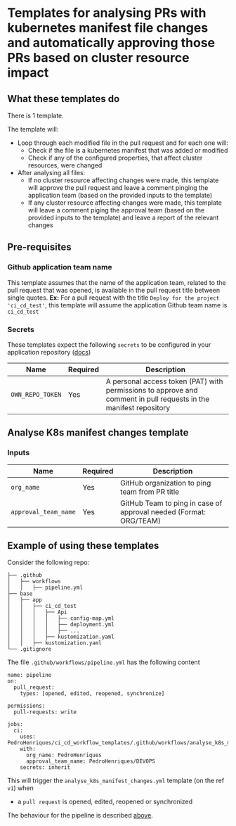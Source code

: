 # Templates for analysing PRs with kubernetes manifest file changes and automatically approving those PRs based on cluster resource impact

## What these templates do

There is 1 template.

The template will:
- Loop through each modified file in the pull request and for each one will:
  - Check if the file is a kubernetes manifest that was added or modified
  - Check if any of the configured properties, that affect cluster resources, were changed
- After analysing all files:
  - If no cluster resource affecting changes were made, this template will approve the pull request and leave a comment pinging the application team (based on the provided inputs to the template)
  - If any cluster resource affecting changes were made, this template will leave a comment piging the approval team (based on the provided inputs to the template) and leave a report of the relevant changes

## Pre-requisites

### Github application team name

This template assumes that the name of the application team, related to the pull request that was opened, is available in the pull request title between single quotes.
**Ex:** For a pull request with the title `Deploy for the project 'ci_cd_test'`, this template will assume the application Github team name is `ci_cd_test`

### Secrets

These templates expect the following `secrets` to be configured in your application repository ([docs](https://docs.github.com/en/actions/security-for-github-actions/security-guides/using-secrets-in-github-actions))

| Name | Required | Description |
| ----------- | ----------- | ----------- |
| `OWN_REPO_TOKEN` | Yes | A personal access token (PAT) with permissions to approve and comment in pull requests in the manifest repository |

## Analyse K8s manifest changes template

### Inputs
| Name | Required | Description |
| ----------- | ----------- | ----------- |
| `org_name` | Yes | GitHub organization to ping team from PR title |
| `approval_team_name` | Yes | GitHub Team to ping in case of approval needed (Format: ORG/TEAM) |

## Example of using these templates

Consider the following repo:
```
├── .github
│   ├── workflows
│   │   ├── pipeline.yml
├── base
│   ├── app
│   │   ├── ci_cd_test
│   │   │   ├── Api
│   │   │   │   ├── config-map.yml
│   │   │   │   ├── deployment.yml
│   │   │   │   ├── ...
│   │   │   ├── kustomization.yaml
│   │   ├── kustomization.yaml
└── .gitignore
```

The file `.github/workflows/pipeline.yml` has the following content
```
name: pipeline
on:
  pull_request:
    types: [opened, edited, reopened, synchronize]

permissions:
  pull-requests: write

jobs:
  ci:
    uses: PedroHenriques/ci_cd_workflow_templates/.github/workflows/analyse_k8s_manifest_changes.yml@v1
    with:
      org_name: PedroHenriques
      approval_team_name: PedroHenriques/DEVOPS
    secrets: inherit
```

This will trigger the `analyse_k8s_manifest_changes.yml` template (on the ref `v1`) when
- a `pull request` is opened, edited, reopened or synchronized

The behaviour for the pipeline is described [above](#What-these-templates-do).